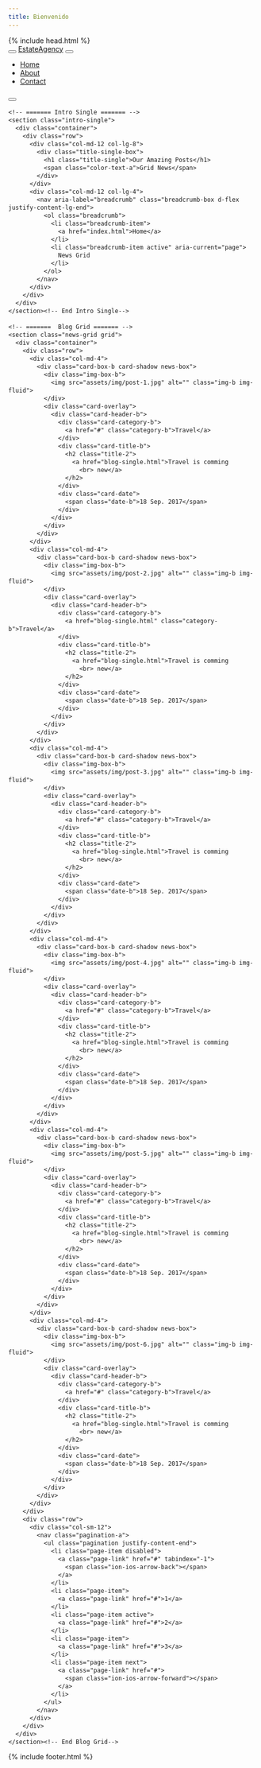 ```yaml
---
title: Bienvenido
---
```

<!DOCTYPE html>
<html lang="en">

<head>
  {% include head.html %}
</head>

<body>

  <!-- ======= Header/Navbar ======= -->
  <nav class="navbar navbar-default navbar-trans navbar-expand-lg fixed-top">
    <div class="container">
      <button class="navbar-toggler collapsed" type="button" data-toggle="collapse" data-target="#navbarDefault"
        aria-controls="navbarDefault" aria-expanded="false" aria-label="Toggle navigation">
        <span></span>
        <span></span>
        <span></span>
      </button>
      <a class="navbar-brand text-brand" href="index.html">Estate<span class="color-b">Agency</span></a>
      <button type="button" class="btn btn-link nav-search navbar-toggle-box-collapse d-md-none" data-toggle="collapse"
        data-target="#navbarTogglerDemo01" aria-expanded="false">
        <span class="fa fa-search" aria-hidden="true"></span>
      </button>
      <div class="navbar-collapse collapse justify-content-center" id="navbarDefault">
        <ul class="navbar-nav">
          <li class="nav-item">
            <a class="nav-link active" href="index.html">Home</a>
          </li>
          <li class="nav-item">
            <a class="nav-link" href="about.html">About</a>
          </li>
          <!--  <li class="nav-item">
            <a class="nav-link" href="property-grid.html">Property</a>
          </li>
          <li class="nav-item">
            <a class="nav-link" href="blog-grid.html">Blog</a>
          </li>
          <li class="nav-item dropdown">
            <a class="nav-link dropdown-toggle" href="#" id="navbarDropdown" role="button" data-toggle="dropdown"
              aria-haspopup="true" aria-expanded="false">
              Pages
            </a>
            <div class="dropdown-menu" aria-labelledby="navbarDropdown">
              <a class="dropdown-item" href="property-single.html">Property Single</a>
              <a class="dropdown-item" href="blog-single.html">Blog Single</a>
              <a class="dropdown-item" href="agents-grid.html">Agents Grid</a>
              <a class="dropdown-item" href="agent-single.html">Agent Single</a>
            </div>
          </li> -->
          <li class="nav-item">
            <a class="nav-link" href="contact.html">Contact</a>
          </li>
        </ul>
      </div>
      <button type="button" class="btn btn-b-n navbar-toggle-box-collapse d-none d-md-block" data-toggle="collapse"
        data-target="#navbarTogglerDemo01" aria-expanded="false">
        <span class="fa fa-search" aria-hidden="true"></span>
      </button>
    </div>
  </nav><!-- End Header/Navbar -->

  <main id="main">

    <!-- ======= Intro Single ======= -->
    <section class="intro-single">
      <div class="container">
        <div class="row">
          <div class="col-md-12 col-lg-8">
            <div class="title-single-box">
              <h1 class="title-single">Our Amazing Posts</h1>
              <span class="color-text-a">Grid News</span>
            </div>
          </div>
          <div class="col-md-12 col-lg-4">
            <nav aria-label="breadcrumb" class="breadcrumb-box d-flex justify-content-lg-end">
              <ol class="breadcrumb">
                <li class="breadcrumb-item">
                  <a href="index.html">Home</a>
                </li>
                <li class="breadcrumb-item active" aria-current="page">
                  News Grid
                </li>
              </ol>
            </nav>
          </div>
        </div>
      </div>
    </section><!-- End Intro Single-->

    <!-- =======  Blog Grid ======= -->
    <section class="news-grid grid">
      <div class="container">
        <div class="row">
          <div class="col-md-4">
            <div class="card-box-b card-shadow news-box">
              <div class="img-box-b">
                <img src="assets/img/post-1.jpg" alt="" class="img-b img-fluid">
              </div>
              <div class="card-overlay">
                <div class="card-header-b">
                  <div class="card-category-b">
                    <a href="#" class="category-b">Travel</a>
                  </div>
                  <div class="card-title-b">
                    <h2 class="title-2">
                      <a href="blog-single.html">Travel is comming
                        <br> new</a>
                    </h2>
                  </div>
                  <div class="card-date">
                    <span class="date-b">18 Sep. 2017</span>
                  </div>
                </div>
              </div>
            </div>
          </div>
          <div class="col-md-4">
            <div class="card-box-b card-shadow news-box">
              <div class="img-box-b">
                <img src="assets/img/post-2.jpg" alt="" class="img-b img-fluid">
              </div>
              <div class="card-overlay">
                <div class="card-header-b">
                  <div class="card-category-b">
                    <a href="blog-single.html" class="category-b">Travel</a>
                  </div>
                  <div class="card-title-b">
                    <h2 class="title-2">
                      <a href="blog-single.html">Travel is comming
                        <br> new</a>
                    </h2>
                  </div>
                  <div class="card-date">
                    <span class="date-b">18 Sep. 2017</span>
                  </div>
                </div>
              </div>
            </div>
          </div>
          <div class="col-md-4">
            <div class="card-box-b card-shadow news-box">
              <div class="img-box-b">
                <img src="assets/img/post-3.jpg" alt="" class="img-b img-fluid">
              </div>
              <div class="card-overlay">
                <div class="card-header-b">
                  <div class="card-category-b">
                    <a href="#" class="category-b">Travel</a>
                  </div>
                  <div class="card-title-b">
                    <h2 class="title-2">
                      <a href="blog-single.html">Travel is comming
                        <br> new</a>
                    </h2>
                  </div>
                  <div class="card-date">
                    <span class="date-b">18 Sep. 2017</span>
                  </div>
                </div>
              </div>
            </div>
          </div>
          <div class="col-md-4">
            <div class="card-box-b card-shadow news-box">
              <div class="img-box-b">
                <img src="assets/img/post-4.jpg" alt="" class="img-b img-fluid">
              </div>
              <div class="card-overlay">
                <div class="card-header-b">
                  <div class="card-category-b">
                    <a href="#" class="category-b">Travel</a>
                  </div>
                  <div class="card-title-b">
                    <h2 class="title-2">
                      <a href="blog-single.html">Travel is comming
                        <br> new</a>
                    </h2>
                  </div>
                  <div class="card-date">
                    <span class="date-b">18 Sep. 2017</span>
                  </div>
                </div>
              </div>
            </div>
          </div>
          <div class="col-md-4">
            <div class="card-box-b card-shadow news-box">
              <div class="img-box-b">
                <img src="assets/img/post-5.jpg" alt="" class="img-b img-fluid">
              </div>
              <div class="card-overlay">
                <div class="card-header-b">
                  <div class="card-category-b">
                    <a href="#" class="category-b">Travel</a>
                  </div>
                  <div class="card-title-b">
                    <h2 class="title-2">
                      <a href="blog-single.html">Travel is comming
                        <br> new</a>
                    </h2>
                  </div>
                  <div class="card-date">
                    <span class="date-b">18 Sep. 2017</span>
                  </div>
                </div>
              </div>
            </div>
          </div>
          <div class="col-md-4">
            <div class="card-box-b card-shadow news-box">
              <div class="img-box-b">
                <img src="assets/img/post-6.jpg" alt="" class="img-b img-fluid">
              </div>
              <div class="card-overlay">
                <div class="card-header-b">
                  <div class="card-category-b">
                    <a href="#" class="category-b">Travel</a>
                  </div>
                  <div class="card-title-b">
                    <h2 class="title-2">
                      <a href="blog-single.html">Travel is comming
                        <br> new</a>
                    </h2>
                  </div>
                  <div class="card-date">
                    <span class="date-b">18 Sep. 2017</span>
                  </div>
                </div>
              </div>
            </div>
          </div>
        </div>
        <div class="row">
          <div class="col-sm-12">
            <nav class="pagination-a">
              <ul class="pagination justify-content-end">
                <li class="page-item disabled">
                  <a class="page-link" href="#" tabindex="-1">
                    <span class="ion-ios-arrow-back"></span>
                  </a>
                </li>
                <li class="page-item">
                  <a class="page-link" href="#">1</a>
                </li>
                <li class="page-item active">
                  <a class="page-link" href="#">2</a>
                </li>
                <li class="page-item">
                  <a class="page-link" href="#">3</a>
                </li>
                <li class="page-item next">
                  <a class="page-link" href="#">
                    <span class="ion-ios-arrow-forward"></span>
                  </a>
                </li>
              </ul>
            </nav>
          </div>
        </div>
      </div>
    </section><!-- End Blog Grid-->

  </main><!-- End #main -->
  
  {% include footer.html %}

  <a href="#" class="back-to-top"><i class="fa fa-chevron-up"></i></a>
  <div id="preloader"></div>

  <!-- Vendor JS Files -->
  <script src="assets/vendor/jquery/jquery.min.js"></script>
  <script src="assets/vendor/bootstrap/js/bootstrap.bundle.min.js"></script>
  <script src="assets/vendor/jquery.easing/jquery.easing.min.js"></script>
  <script src="assets/vendor/php-email-form/validate.js"></script>
  <script src="assets/vendor/owl.carousel/owl.carousel.min.js"></script>
  <script src="assets/vendor/scrollreveal/scrollreveal.min.js"></script>

  <!-- Template Main JS File -->
  <script src="assets/js/main.js"></script>

</body>

</html>
